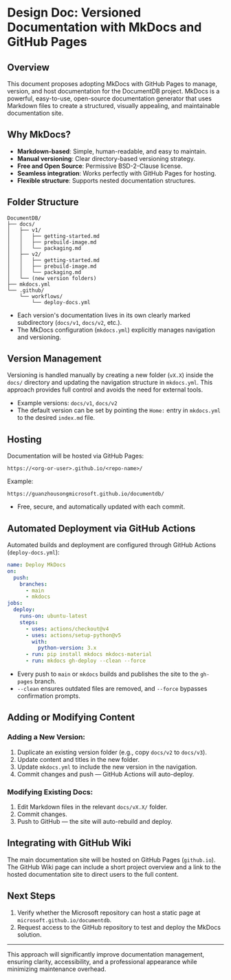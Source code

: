 # Design Doc: Versioned Documentation with MkDocs and GitHub Pages

## Overview

This document proposes adopting MkDocs with GitHub Pages to manage, version, and host documentation for the DocumentDB project. MkDocs is a powerful, easy-to-use, open-source documentation generator that uses Markdown files to create a structured, visually appealing, and maintainable documentation site.

## Why MkDocs?

* **Markdown-based**: Simple, human-readable, and easy to maintain.
* **Manual versioning**: Clear directory-based versioning strategy.
* **Free and Open Source**: Permissive BSD-2-Clause license.
* **Seamless integration**: Works perfectly with GitHub Pages for hosting.
* **Flexible structure**: Supports nested documentation structures.

## Folder Structure

```plaintext
DocumentDB/
├── docs/
│   ├── v1/
│   │   ├── getting-started.md
│   │   ├── prebuild-image.md
│   │   └── packaging.md
│   ├── v2/
│   │   ├── getting-started.md
│   │   ├── prebuild-image.md
│   │   └── packaging.md
│   └── (new version folders)
├── mkdocs.yml
└── .github/
    └── workflows/
        └── deploy-docs.yml
```

* Each version's documentation lives in its own clearly marked subdirectory (`docs/v1`, `docs/v2`, etc.).
* The MkDocs configuration (`mkdocs.yml`) explicitly manages navigation and versioning.

## Version Management

Versioning is handled manually by creating a new folder (`vX.X`) inside the `docs/` directory and updating the navigation structure in `mkdocs.yml`. This approach provides full control and avoids the need for external tools.

* Example versions: `docs/v1`, `docs/v2`
* The default version can be set by pointing the `Home:` entry in `mkdocs.yml` to the desired `index.md` file.

## Hosting

Documentation will be hosted via GitHub Pages:

```
https://<org-or-user>.github.io/<repo-name>/
```

Example:

```
https://guanzhousongmicrosoft.github.io/documentdb/
```

* Free, secure, and automatically updated with each commit.

## Automated Deployment via GitHub Actions

Automated builds and deployment are configured through GitHub Actions (`deploy-docs.yml`):

```yaml
name: Deploy MkDocs
on:
  push:
    branches:
      - main
      - mkdocs
jobs:
  deploy:
    runs-on: ubuntu-latest
    steps:
      - uses: actions/checkout@v4
      - uses: actions/setup-python@v5
        with:
          python-version: 3.x
      - run: pip install mkdocs mkdocs-material
      - run: mkdocs gh-deploy --clean --force
```

* Every push to `main` or `mkdocs` builds and publishes the site to the `gh-pages` branch.
* `--clean` ensures outdated files are removed, and `--force` bypasses confirmation prompts.

## Adding or Modifying Content

### Adding a New Version:

1. Duplicate an existing version folder (e.g., copy `docs/v2` to `docs/v3`).
2. Update content and titles in the new folder.
3. Update `mkdocs.yml` to include the new version in the navigation.
4. Commit changes and push — GitHub Actions will auto-deploy.

### Modifying Existing Docs:

1. Edit Markdown files in the relevant `docs/vX.X/` folder.
2. Commit changes.
3. Push to GitHub — the site will auto-rebuild and deploy.

## Integrating with GitHub Wiki

The main documentation site will be hosted on GitHub Pages (`github.io`). The GitHub Wiki page can include a short project overview and a link to the hosted documentation site to direct users to the full content.

## Next Steps

1. Verify whether the Microsoft repository can host a static page at `microsoft.github.io/documentdb`.
2. Request access to the GitHub repository to test and deploy the MkDocs solution.

---

This approach will significantly improve documentation management, ensuring clarity, accessibility, and a professional appearance while minimizing maintenance overhead.
